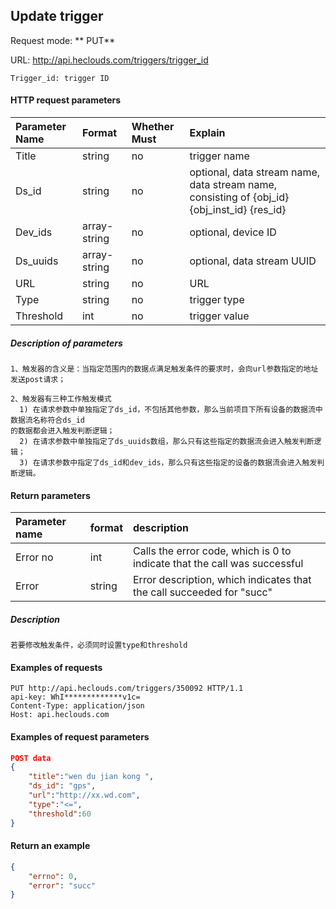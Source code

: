 Update trigger
---
Request mode: ** PUT**

URL: http://api.heclouds.com/triggers/trigger_id

    Trigger_id: trigger ID



#### HTTP request parameters
Parameter Name | Format | Whether Must | Explain
:- | :- | :- | :- 
Title | string | no | trigger name
Ds_id | string | no | optional, data stream name, data stream name, consisting of {obj_id} {obj_inst_id} {res_id}
Dev_ids | array-string | no | optional, device ID
Ds_uuids | array-string | no | optional, data stream UUID
URL | string | no | URL
Type | string | no | trigger type
Threshold | int | no | trigger value


##### Description of parameters

```text
1、触发器的含义是：当指定范围内的数据点满足触发条件的要求时，会向url参数指定的地址发送post请求；

2、触发器有三种工作触发模式
  1) 在请求参数中单独指定了ds_id，不包括其他参数，那么当前项目下所有设备的数据流中数据流名称符合ds_id
的数据都会进入触发判断逻辑；
  2) 在请求参数中单独指定了ds_uuids数组，那么只有这些指定的数据流会进入触发判断逻辑；
  3) 在请求参数中指定了ds_id和dev_ids，那么只有这些指定的设备的数据流会进入触发判断逻辑。
```

#### Return parameters
Parameter name | format | description
:- | :- | :- 
Error no | int | Calls the error code, which is 0 to indicate that the call was successful
Error | string | Error description, which indicates that the call succeeded for "succ"

##### Description
```
若要修改触发条件，必须同时设置type和threshold
```
#### Examples of requests

```text
PUT http://api.heclouds.com/triggers/350092 HTTP/1.1
api-key: WhI*************v1c=
Content-Type: application/json
Host: api.heclouds.com

```
#### Examples of request parameters
```json
POST data
{
    "title":"wen du jian kong ",
    "ds_id": "gps",
    "url":"http://xx.wd.com",
    "type":"<=",
    "threshold":60
}
```

#### Return an example
```json
{
    "errno": 0,
    "error": "succ"
}
```